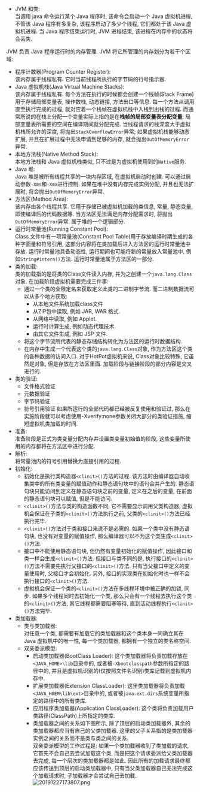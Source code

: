 * JVM 和类:  
当调用 java 命令运行某个 Java 程序时, 该命令会启动一个 Java 虚拟机进程, 不管该 Java 程序有多复杂, 该程序启动了多少个线程, 它们都处于该 Java 虚拟机进程. 当 Java 程序结束运行时, JVM 进程结束, 该进程在内存中的状态将会丢失.  

JVM 负责 Java 程序运行时的内存管理. JVM 将它所管理的内存划分为若干个区域:
  * 程序计数器(Program Counter Register):   
    该内存属于线程私有. 它时当前线程所执行的字节码的行号指示器. 
  * Java 虚拟机栈(Java Virtual Machine Stacks):  
    该内存属于线程私有. 每个方法在执行的时候都会创建一个栈帧(Stack Frame)用于存储局部变量表, 操作数栈, 动态链接, 方法出口等信息. 每一个方法从调用直至执行完成的过程, 就对应着一个栈帧在虚拟机栈中入栈到出栈的过程. 而通常所说的在栈上分配一个变量实际上指的是在**栈帧的局部变量表分配变量**. 局部变量表所需要的空间在编译期间就分配完成. 当线程请求的栈深度大于虚拟机栈所允许的深度, 将抛出`StackOverflowError`异常; 如果虚拟机栈能够动态扩展, 并且在扩展过程中无法申请到足够的内存, 就会抛出`OutOfMemoryError`异常.
  * 本地方法栈(Native Method Stack):  
    本地方法栈和 Java 虚拟机栈类似, 只不过是为虚拟机使用到的`Native`服务.
  * Java 堆:  
    Java 堆是被所有线程共享的一块内存区域, 在虚拟机启动时创建. 可以通过启动参数`-Xms`和`-Xmx`进行控制. 如果在堆中没有内存完成实例分配, 并且也无法扩展时, 将会抛出`OutOfMemoryError`异常.
  * 方法区(Method Area):  
    该内存由各个线程共享. 它用于存储已被虚拟机加载的类信息, 常量, 静态变量, 即使编译后的代码数据等. 当方法区无法满足内存分配需求时, 将抛出`OutOfMemoryError`异常. 属于堆的一个逻辑部分.
  * 运行时常量池(Running Constant Pool):   
    Class 文件中有一项常量池(Constant Pool Table)用于存放编译时期生成的各种字面量和符号引用, 这部分内容将在类加载后进入方法区的运行时常量池中存放. 运行时常量池具备动态性, 运行期间也可能将新的常量放入常量池中, 例如`String#intern()`方法. 运行时常量池属于方法区的一部分.
  * 类的加载:  
    类的加载指的是将类的Class文件读入内存, 并为之创建一个`java.lang.Class`对象. 在加载阶段虚拟机需要完成三件事:
      * 通过一个类的全限定名来获取定义此类的二进制字节流. 而二进制数据流可以从多个地方获取:
        * 从本地文件系统加载class文件
        * 从ZIP包中读取, 例如 JAR, WAR 格式.
        * 从网络中读取, 例如 Applet.
        * 运行时计算生成, 例如动态代理技术.
        * 由其它文件生成, 例如 JSP 文件.
      * 将这个字节流所代表的静态存储结构转化为方法区的运行时数据结构.
      * 在内存中生成一个代表这个类的`java.lang.Class`对象, 作为方法区这个类的各种数据的访问入口.
     对于HotPot虚拟机来说, Class对象比较特殊, 它虽然是对象, 但是存放在方法区里面. 加载阶段与链接阶段的部分内容是交叉进行的.
  * 类的验证:  
     * 文件格式验证
     * 元数据验证
     * 字节码验证
     * 符号引用验证
    如果所运行的全部代码都已经被反复使用和验证过, 那么在实施阶段就可以考虑使用-Xverify:none参数关闭大部分的类验证措施, 缩短虚拟机类加载的时间.
  * 准备:  
    准备阶段是正式为类变量分配内存并设置类变量初始值的阶段, 这些变量所使用的内存都将在方法区中进行分配.
  * 解析:  
    将常量池内的符号引用替换为直接引用的过程.
  * 初始化:  
    * 初始化是执行类构造器`<clinit>()`方法的过程. 该方法时由编译器自动收集类中的所有类变量的赋值动作和静态语句块中的语句合并产生的. 静态语句块只能访问到定义在静态语句块之前的变量, 定义在之后的变量, 在前面的静态语句块可以赋值, 但是不能访问.
    * `<clinit>()`方法与类的构造函数不同, 它不需要显示调用父类构造器, 虚拟机会保证在子类的`<clinit>()`方法执行之前, 父类的`<clinit>()`方法已经执行完毕.
    * `<clinit>()`方法对于类和接口来说不是必需的. 如果一个类中没有静态语句块, 也没有对变量的赋值操作, 那么编译器可以不为这个类生成`<clinit>()`方法.
    * 接口中不能使用静态语句块, 但仍然有变量初始化的赋值操作, 因此接口和类一样会生成`<clinit>()`方法. 但接口与类不同的是, 执行接口的`<clinit>()`方法不需要先执行父接口的`<clinit>()`方法. 只有当父接口中定义的变量使用时, 父接口才会初始化. 另外, 接口的实现类在初始化时也一样不会执行接口的`<clinit>()`方法.
    * 虚拟机会保证一个类的`<clinit>()`方法在多线程环境中被正确的加锁, 同步. 如果多个线程同时去初始化一个类, 那么只会有一个线程去执行这个类的`<clinit>()`方法, 其它线程都需要阻塞等待, 直到活动线程执行`<clinit>()`方法完毕.
* 类加载器:  
  * 类与类加载器:  
  对任意一个类, 都需要有加载它的类加载器和这个类本身一同确立其在 Java 虚拟机中的唯一性, 每一个类加载器, 都拥有一个独立的类名称空间.
  * 双亲委派模型:  
    * 启动类加载器(BootClass Loader): 这个类加载器将负责加载存放在`<JAVA_HOME>\lib`目录中的, 或者被`-Xbootclasspath`参数所指定的路径中的, 并且是虚拟机识别的(仅按照文件名识别)类库记载到虚拟机内存中.
    * 扩展类加载器(Extension ClassLoader): 这里类加载器将负责加载`<JAVA_HOEM\lib\ext>`目录中的, 或者被`java.ext.dirs`系统变量所指定的路径中的所有类库.
    * 应用程序类加载器(Application ClassLoader): 这个类将负责加载用户类路径(ClassPath)上所指定的类库.
    * 类加载器之间的关系如下图所示, 除了顶层的启动类加载器外, 其余的类加载器都应当有自己的父类加载器. 这里的父子关系指的是类加载器实例之间的关系而不是类与类之间的关系.   
    双亲委派模型的工作过程是: 如果一个类加载器收到了类加载的请求, 它首先不会自己去尝试加载这个类, 而是把这个请求委派给父类加载器去完成, 每一个层次的类加载器都是如此. 因此所有的加载请求最终都应该传送到顶层的启动类加载器中, 只有当父类加载器自己无法完成这个加载请求时, 子加载器才会尝试自己去加载.
   ![20191227173807.png](https://i.loli.net/2019/12/27/QZRVlojKBznbW9h.png)

